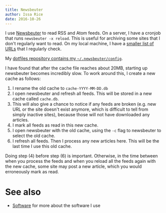 ```yaml
---
title: Newsbeuter
author: Issa Rice
date: 2016-10-26
---
```


I use [Newsbeuter][official] to read RSS and Atom feeds.
On a server, I have a cronjob that runs `newsbeuter -x reload`.
This is useful for archiving some sites that I don't regularly want to read.
On my local machine, I have a [smaller list of
URLs](https://issarice.com/urls.txt) that I regularly check.

My [dotfiles repository contains my `~/.newsbeuter/config`][config].

I have found that after the cache file reaches about 20MB, starting up newsbeuter becomes incredibly slow. To work around this, I create a new cache as follows:

1. I rename the old cache to `cache-YYYY-MM-DD.db`
2. I open newsbeuter and refresh all feeds. This will be stored in a new cache called `cache.db`.
3. This will also give a chance to notice if any feeds are broken (e.g. new URL or the site doesn't exist anymore, which is difficult to tell from simply inactive sites), because those will not have downloaded any articles.
4. I mark all feeds as read in this new cache.
5. I open newsbeuter with the old cache, using the `-c` flag to newsbeuter to select the old cache.
6. I refresh all feeds. Then I process any new articles here. This will be the last time I use this old cache.

Doing step (4) before step (6) is important. Otherwise, in the time between when you process the feeds and when you reload all the feeds again with the new cache, some site may post a new article, which you would erroneously mark as read.

# See also

* [Software]() for more about the software I use

[official]: http://newsbeuter.org/ "Newsbeuter: The Mutt of RSS Feed Readers"
[config]: https://github.com/riceissa/dotfiles/blob/master/.newsbeuter/config
